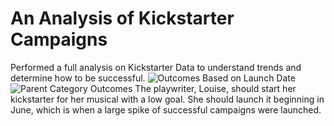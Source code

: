 # An Analysis of Kickstarter Campaigns
Performed a full analysis on Kickstarter Data to understand trends and determine how to be successful. 
![Outcomes Based on Launch Date](https://user-images.githubusercontent.com/102566199/162102061-6b2181ae-9001-4965-9c71-bf0db056bfe1.png)
![Parent Category Outcomes](https://user-images.githubusercontent.com/102566199/162102074-e4a75ccb-8fa3-4fc3-b924-824c201920cf.png)
The playwriter, Louise, should start her kickstarter for her musical with a low goal. She should launch it beginning in June, which is when a large spike of successful campaigns were launched. 
